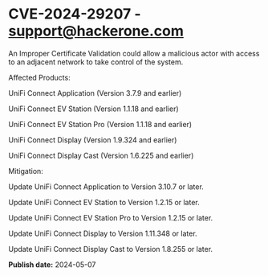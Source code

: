 # CVE-2024-29207 - support@hackerone.com

An Improper Certificate Validation could allow a malicious actor with access to an adjacent network to take control of the system. 

 

Affected Products:

UniFi Connect Application (Version 3.7.9 and earlier) 

UniFi Connect EV Station (Version 1.1.18 and earlier) 

UniFi Connect EV Station Pro (Version 1.1.18 and earlier)

UniFi Connect Display (Version 1.9.324 and earlier)

UniFi Connect Display Cast (Version 1.6.225 and earlier)

 

Mitigation:

Update UniFi Connect Application to Version 3.10.7 or later.

Update UniFi Connect EV Station to Version 1.2.15 or later.

Update UniFi Connect EV Station Pro to Version 1.2.15 or later.

Update UniFi Connect Display to Version 1.11.348 or later.

Update UniFi Connect Display Cast to Version 1.8.255 or later.



**Publish date:** 2024-05-07

